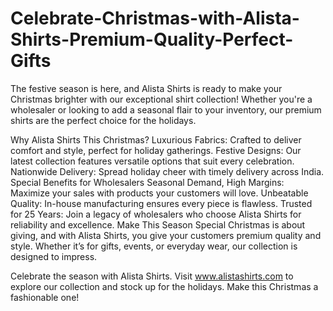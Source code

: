 # Celebrate-Christmas-with-Alista-Shirts-Premium-Quality-Perfect-Gifts
The festive season is here, and Alista Shirts is ready to make your Christmas brighter with our exceptional shirt collection! Whether you're a wholesaler or looking to add a seasonal flair to your inventory, our premium shirts are the perfect choice for the holidays.

Why Alista Shirts This Christmas?
Luxurious Fabrics: Crafted to deliver comfort and style, perfect for holiday gatherings.
Festive Designs: Our latest collection features versatile options that suit every celebration.
Nationwide Delivery: Spread holiday cheer with timely delivery across India.
Special Benefits for Wholesalers
Seasonal Demand, High Margins: Maximize your sales with products your customers will love.
Unbeatable Quality: In-house manufacturing ensures every piece is flawless.
Trusted for 25 Years: Join a legacy of wholesalers who choose Alista Shirts for reliability and excellence.
Make This Season Special
Christmas is about giving, and with Alista Shirts, you give your customers premium quality and style. Whether it’s for gifts, events, or everyday wear, our collection is designed to impress.

Celebrate the season with Alista Shirts. Visit www.alistashirts.com to explore our collection and stock up for the holidays. Make this Christmas a fashionable one!

